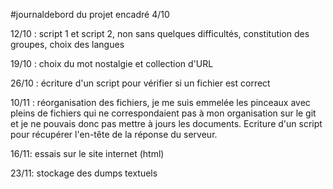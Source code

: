 #journaldebord du projet encadré
4/10

12/10 : script 1 et script 2, non sans quelques difficultés, constitution des groupes, choix des langues

19/10 : choix du mot nostalgie et collection d'URL

26/10 : écriture d'un script pour vérifier si un fichier est correct

10/11 : réorganisation des fichiers, je me suis emmelée les pinceaux avec pleins de fichiers qui ne correspondaient pas à mon organisation sur le git et je ne pouvais donc pas mettre à jours les documents. 
Ecriture d'un script pour récupérer l'en-tête de la réponse du serveur.

16/11: essais sur le site internet (html)

23/11: stockage des dumps textuels
